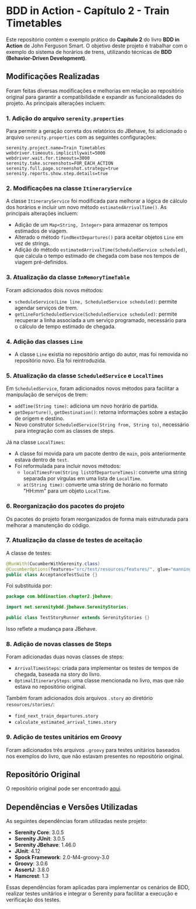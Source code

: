 # BDD in Action - Capítulo 2 - Train Timetables

Este repositório contém o exemplo prático do **Capítulo 2** do livro **BDD in Action** de John Ferguson Smart. O objetivo deste projeto é trabalhar com o exemplo do sistema de horários de trens, utilizando técnicas de **BDD (Behavior-Driven Development)**.

## Modificações Realizadas

Foram feitas diversas modificações e melhorias em relação ao repositório original para garantir a compatibilidade e expandir as funcionalidades do projeto. As principais alterações incluem:

### 1. Adição do arquivo `serenity.properties`
Para permitir a geração correta dos relatórios do JBehave, foi adicionado o arquivo `serenity.properties` com as seguintes configurações:

```
serenity.project.name=Train Timetables
webdriver.timeouts.implicitlywait=5000
webdriver.wait.for.timeouts=3000
serenity.take.screenshots=FOR_EACH_ACTION
serenity.full.page.screenshot.strategy=true
serenity.reports.show.step.details=true
```

### 2. Modificações na classe `ItineraryService`
A classe `ItineraryService` foi modificada para melhorar a lógica de cálculo dos horários e incluir um novo método `estimatedArrivalTime()`. As principais alterações incluem:
- Adição de um `Map<String, Integer>` para armazenar os tempos estimados de viagem.
- Alterado o método `findNextDepartures()` para aceitar objetos `Line` em vez de strings.
- Adição do método `estimatedArrivalTime(ScheduledService scheduled)`, que calcula o tempo estimado de chegada com base nos tempos de viagem pré-definidos.

### 3. Atualização da classe `InMemoryTimeTable`
Foram adicionados dois novos métodos:
- `scheduleService(Line line, ScheduledService scheduled)`: permite agendar serviços de trem.
- `getLineForScheduledService(ScheduledService scheduled)`: permite recuperar a linha associada a um serviço programado, necessário para o cálculo de tempo estimado de chegada.

### 4. Adição das classes `Line` 
- A classe `Line` existia no repositório antigo do autor, mas foi removida no repositório novo. Ela foi reintroduzida.

### 5. Atualização da classe `ScheduledService` e `LocalTimes`
Em `ScheduledService`, foram adicionados novos métodos para facilitar a manipulação de serviços de trem:
- `addTime(String time)`: adiciona um novo horário de partida.
- `getDeparture()`, `getDestination()`: retorna informações sobre a estação de origem e destino.
- Novo construtor `ScheduledService(String from, String to)`, necessário para integração com as classes de steps.

Já na classe `LocalTimes`:
- A classe foi movida para um pacote dentro de `main`, pois anteriormente estava dentro de `test`.
- Foi reformulada para incluir novos métodos:
  - `localTimesFrom(String listOfDepartureTimes)`: converte uma string separada por vírgulas em uma lista de `LocalTime`.
  - `at(String time)`: converte uma string de horário no formato "HH:mm" para um objeto `LocalTime`.

### 6. Reorganização dos pacotes do projeto
Os pacotes do projeto foram reorganizados de forma mais estruturada para melhorar a manutenção do código.

### 7. Atualização da classe de testes de aceitação
A classe de testes:

```java
@RunWith(CucumberWithSerenity.class)
@CucumberOptions(features="src/test/resources/features/", glue="manning.bddinaction")
public class AcceptanceTestSuite {}
```

Foi substituída por:

```java
package com.bddinaction.chapter2.jbehave;

import net.serenitybdd.jbehave.SerenityStories;

public class TestStoryRunner extends SerenityStories {}
```

Isso reflete a mudança para JBehave.

### 8. Adição de novas classes de Steps
Foram adicionadas duas novas classes de steps:
- `ArrivalTimesSteps`: criada para implementar os testes de tempos de chegada, baseada na story do livro.
- `OptimalItinerarySteps`: uma classe mencionada no livro, mas que não estava no repositório original.

Também foram adicionados dois arquivos `.story` ao diretório `resources/stories/`:
- `find_next_train_departures.story`
- `calculate_estimated_arrival_times.story`

### 9. Adição de testes unitários em Groovy
Foram adicionados três arquivos `.groovy` para testes unitários baseados nos exemplos do livro, que não estavam presentes no repositório original.

## Repositório Original
O repositório original pode ser encontrado [aqui](https://github.com/bdd-in-action/chapter-2/tree/master/train-timetables).

## Dependências e Versões Utilizadas
As seguintes dependências foram utilizadas neste projeto:
- **Serenity Core**: 3.0.5
- **Serenity JUnit**: 3.0.5
- **Serenity JBehave**: 1.46.0
- **JUnit**: 4.12
- **Spock Framework**: 2.0-M4-groovy-3.0
- **Groovy**: 3.0.6
- **AssertJ**: 3.8.0
- **Hamcrest**: 1.3

Essas dependências foram aplicadas para implementar os cenários de BDD, realizar testes unitários e integrar o Serenity para facilitar a execução e verificação dos testes.